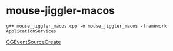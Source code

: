 # mouse-jiggler-macos

```
g++ mouse_jiggler_macos.cpp -o mouse_jiggler_macos -framework ApplicationServices
```

[CGEventSourceCreate](https://developer.apple.com/documentation/coregraphics/1408776-cgeventsourcecreate/)